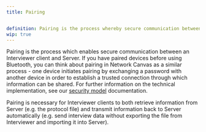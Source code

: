```yaml
---
title: Pairing


definition: Pairing is the process whereby secure communication between devices running Interviewer and Server is established.
wip: true
---
```

Pairing is the process which enables secure communication between an Interviewer client and Server. If you have paired devices before using Bluetooth, you can think about pairing in Network Canvas as a similar process - one device initiates pairing by exchanging a password with another device in order to establish a trusted connection through which information can be shared. For further information on the technical implementation, see our [security model](../_reference/security-model.md) documentation.

Pairing is necessary for Interviewer clients to both retrieve information from Server (e.g. the protocol file) and transmit information back to Server automatically (e.g. send interview data without exporting the file from Interviewer and importing it into Server).
